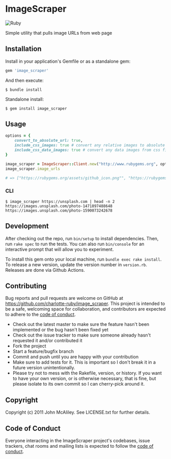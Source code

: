 # ImageScraper

![Ruby](https://github.com/charlotte-ruby/image_scraper/workflows/ruby/badge.svg)

Simple utility that pulls image URLs from web page
## Installation

Install in your application's Gemfile or as a standalone gem:

```ruby
gem 'image_scraper'
```

And then execute:

```
$ bundle install
```

Standalone install:

```
$ gem install image_scraper
```

## Usage

```ruby
options = {
    convert_to_absolute_url: true,
    include_css_images: true # convert any relative images to absolute urls.
    include_css_data_images: true # convert any data images from css files (data:image/gif;base64,R0lGODlhEAAOALMAAOazToeH...)
}

image_scraper = ImageScraper::Client.new("http://www.rubygems.org", options)
image_scraper.image_urls

# => ["https://rubygems.org/assets/github_icon.png"", "https://rubygems.org/sponsors.png"]
```

### CLI

```
$ image_scraper https://unsplash.com | head -n 2
https://images.unsplash.com/photo-1471897488648
https://images.unsplash.com/photo-1590073242678
```

## Development

After checking out the repo, run `bin/setup` to install dependencies. Then, run `rake spec` to run the tests. You can also run `bin/console` for an interactive prompt that will allow you to experiment.

To install this gem onto your local machine, run `bundle exec rake install`. To release a new version, update the version number in `version.rb`. Releases are done via Github Actions.

## Contributing

Bug reports and pull requests are welcome on GitHub at https://github.com/charlotte-ruby/image_scraper. This project is intended to be a safe, welcoming space for collaboration, and contributors are expected to adhere to the [code of conduct](https://github.com/charlotte-ruby/image_scraper/blob/master/CODE_OF_CONDUCT.md).

- Check out the latest master to make sure the feature hasn't been implemented or the bug hasn't been fixed yet
- Check out the issue tracker to make sure someone already hasn't requested it and/or contributed it
- Fork the project
- Start a feature/bugfix branch
- Commit and push until you are happy with your contribution
- Make sure to add tests for it. This is important so I don't break it in a future version unintentionally.
- Please try not to mess with the Rakefile, version, or history. If you want to have your own version, or is otherwise necessary, that is fine, but please isolate to its own commit so I can cherry-pick around it.

## Copyright

Copyright (c) 2011 John McAliley. See LICENSE.txt for
further details.

## Code of Conduct

Everyone interacting in the ImageScraper project's codebases, issue trackers, chat rooms and mailing lists is expected to follow the [code of conduct](https://github.com/charlotte-ruby/image_scraper/blob/master/CODE_OF_CONDUCT.md).

